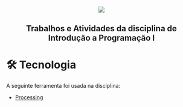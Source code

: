 <h1 align="center">
  <br>
  <img src="https://user-images.githubusercontent.com/63982257/105641671-1f4fdc00-5e64-11eb-830d-e8f03debe6f2.png">
  <br>
 </h1>
 <h2> <p align="center">Trabalhos e Atividades da disciplina de Introdução a Programação I</p></h2>

<h1>🛠 Tecnologia</h1>

A seguinte ferramenta foi usada na disciplina:

- [Processing](https://processing.org/)


